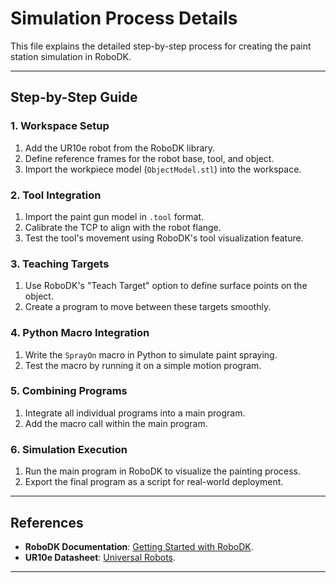 # **Simulation Process Details**

This file explains the detailed step-by-step process for creating the paint station simulation in RoboDK.

---

## **Step-by-Step Guide**

### **1. Workspace Setup**
1. Add the UR10e robot from the RoboDK library.
2. Define reference frames for the robot base, tool, and object.
3. Import the workpiece model (`ObjectModel.stl`) into the workspace.

### **2. Tool Integration**
1. Import the paint gun model in `.tool` format.
2. Calibrate the TCP to align with the robot flange.
3. Test the tool's movement using RoboDK's tool visualization feature.

### **3. Teaching Targets**
1. Use RoboDK's "Teach Target" option to define surface points on the object.
2. Create a program to move between these targets smoothly.

### **4. Python Macro Integration**
1. Write the `SprayOn` macro in Python to simulate paint spraying.
2. Test the macro by running it on a simple motion program.

### **5. Combining Programs**
1. Integrate all individual programs into a main program.
2. Add the macro call within the main program.

### **6. Simulation Execution**
1. Run the main program in RoboDK to visualize the painting process.
2. Export the final program as a script for real-world deployment.

---

## **References**

- **RoboDK Documentation**: [Getting Started with RoboDK](https://robodk.com/doc).
- **UR10e Datasheet**: [Universal Robots](https://www.universal-robots.com).

---
